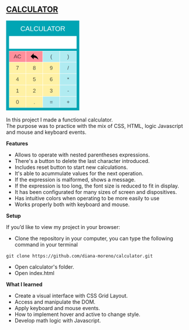 ## [CALCULATOR](https://diana-moreno.github.io/calculator/)

<img src="./img/calculator.png" width="200">

In this project I made a functional calculator.<br>The purpose was to practice with the mix of CSS, HTML, logic Javascript and mouse and keyboard events.

**Features**

- Allows to operate with nested parentheses expressions.
- There's a button to delete the last character introduced.
- Includes reset button to start new calculations.
- It's able to acummulate values for the next operation.
- If the expression is malformed, shows a message.
- If the expression is too long, the font size is reduced to fit in display.
- It has been configurated for many sizes of screen and dispositives.
- Has intuitive colors when operating to be more easily to use
- Works properly both with keyboard and mouse.

**Setup**

If you’d like to view my project in your browser:

- Clone the repository in your computer, you can type the following command in your terminal
```
git clone https://github.com/diana-moreno/calculator.git
```
- Open calculator's folder.
- Open index.html

**What I learned**

- Create a visual interface with CSS Grid Layout.
- Access and manipulate the DOM.
- Apply keyboard and mouse events.
- How to implement hover and active to change style.
- Develop math logic with Javascript.
